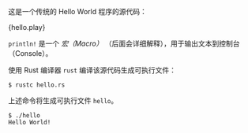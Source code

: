 这是一个传统的 Hello World 程序的源代码：

{hello.play}

`println!` 是一个 *宏（Macro）* （后面会详细解释），用于输出文本到控制台（Console）。

使用 Rust 编译器 `rust` 编译该源代码生成可执行文件：

```
$ rustc hello.rs
```

上述命令将生成可执行文件 `hello`。

```
$ ./hello
Hello World!
```
